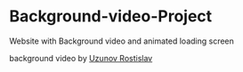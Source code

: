 # Background-video-Project
 Website with Background video and animated loading screen


background video by [Uzunov Rostislav](https://www.pexels.com/@rostislav/?filter=videos)
